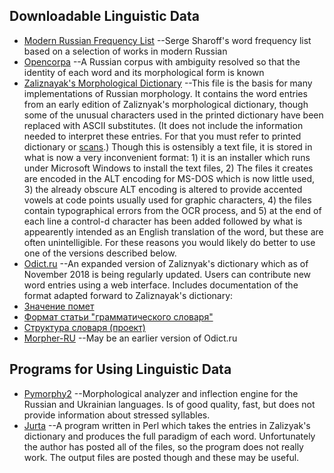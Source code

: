 ## Downloadable Linguistic Data
* [Modern Russian Frequency List](http://www.artint.ru/projects/frqlist/frqlist-en.php)
	--Serge Sharoff's word frequency list based on a selection of works
	in modern Russian
* [Opencorpa](http://opencorpora.org)
	--A Russian corpus with ambiguity resolved so that the identity of each
	word and its morphological form is known
* [Zaliznayak's Morphological Dictionary](http://starling.rinet.ru/download/dicts.EXE)
	--This file is the basis for many implementations of Russian morphology.
	It contains the word entries from an early edition of Zaliznyak's
	morphological dictionary, though some of the unusual characters used
	in the printed dictionary have been replaced with ASCII substitutes.
	(It does not include the information needed to interpret these entries.
	For that you must refer to printed dictionary or [scans](http://zaliznyak-dict.narod.ru/).)
	Though this is ostensibly a text file, it is stored in what is now a very
	inconvenient format: 1) it is an installer which runs under Microsoft
	Windows to install the text files, 2) The files it creates are encoded in
	the ALT encoding for MS-DOS which is now little used, 3) the already
	obscure ALT encoding is altered to provide accented vowels
	at code points usually used for graphic characters, 4) the files contain
	typographical errors from the OCR process, and 5) at the end of each line
	a control-d character has been added followed by what is appearently
	intended as an English translation of the word, but these are often
	unintelligible. For these reasons you would likely do better to use one
	of the versions described below.
* [Odict.ru](http://odict.ru)
	--An expanded version of Zaliznyak's dictionary which as of November
	2018 is being regularly updated. Users can contribute new word entries
	using a web interface. Includes documentation of the format adapted
	forward to Zaliznayak's dictionary:
 * [Значение помет](http://odict.ru/pomety/)
 * [Формат статьи "грамматического словаря"](http://odict.ru/format/)
 * [Структура словаря (проект)](http://odict.ru/structure/)
* [Morpher-RU](https://github.com/morpher-ru/zaliznyak)
	--May be an earlier version of Odict.ru

## Programs for Using Linguistic Data
* [Pymorphy2](https://github.com/kmike/pymorphy2)
	--Morphological analyzer and inflection engine for the Russian
	and Ukrainian languages. Is of good quality, fast, but does not
	provide information about stressed syllables.
* [Jurta](http://www.jurta.org/en/node/71)
	--A program written in Perl which takes the entries in Zalizyak's
	dictionary and produces the full paradigm of each word. Unfortunately
	the author has posted all of the files, so the program does not really
	work. The output files are posted though and these may be useful.

